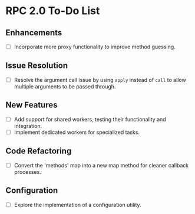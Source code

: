 # RPC 2.0 To-Do List

## Enhancements
- [ ] Incorporate more proxy functionality to improve method guessing.

## Issue Resolution
- [ ] Resolve the argument call issue by using `apply` instead of `call` to allow multiple arguments to be passed through.

## New Features
- [ ] Add support for shared workers, testing their functionality and integration.
- [ ] Implement dedicated workers for specialized tasks.

## Code Refactoring
- [ ] Convert the 'methods' map into a new map method for cleaner callback processes.

## Configuration
- [ ] Explore the implementation of a configuration utility.
